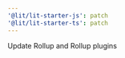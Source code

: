 ```yaml
---
'@lit/lit-starter-js': patch
'@lit/lit-starter-ts': patch
---
```


Update Rollup and Rollup plugins
